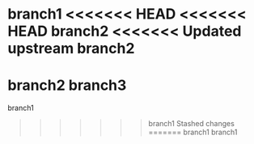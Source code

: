 branch1
<<<<<<< HEAD
<<<<<<< HEAD
branch2
<<<<<<< Updated upstream
branch2
=======
branch2
branch3
=======
branch1
>>>>>>> branch1
>>>>>>> Stashed changes
=======
branch1
>>>>>>> branch1
